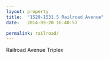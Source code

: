 ```yaml
---
layout: property
title:  "1529-1531.5 Railroad Avenue"
date:   2014-09-20 16:40:57

permalink: railroad/
---
```



Railroad Avenue Triplex